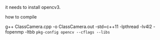 
it needs to install opencv3. 

how to compile

g++ ClassCamera.cpp -o ClassCamera.out -std=c++11 -lpthread -lv4l2 -fopenmp -ltbb `pkg-config opencv --cflags --libs`
